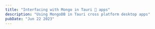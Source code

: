 ```yaml
---
title: "Interfacing with Mongo in Tauri 🦀 apps"
description: "Using MongoDB in Tauri cross platform desktop apps"
pubDate: "Jun 22 2023"
---
```

